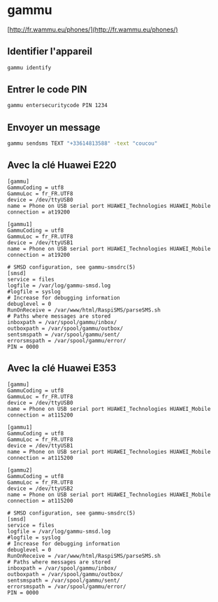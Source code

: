 gammu
=====

[http://fr.wammu.eu/phones/](http://fr.wammu.eu/phones/)


Identifier l'appareil
---------------------

```bash
gammu identify
```

Entrer le code PIN
------------------

```bash
gammu entersecuritycode PIN 1234
```

Envoyer un message
------------------

```bash
gammu sendsms TEXT "+33614813588" -text "coucou"
```


Avec la clé Huawei E220
-----------------------

```
[gammu]
GammuCoding = utf8
GammuLoc = fr_FR.UTF8
device = /dev/ttyUSB0
name = Phone on USB serial port HUAWEI_Technologies HUAWEI_Mobile
connection = at19200

[gammu1]
GammuCoding = utf8
GammuLoc = fr_FR.UTF8
device = /dev/ttyUSB1
name = Phone on USB serial port HUAWEI_Technologies HUAWEI_Mobile
connection = at19200

# SMSD configuration, see gammu-smsdrc(5)
[smsd]
service = files
logfile = /var/log/gammu-smsd.log
#logfile = syslog
# Increase for debugging information
debuglevel = 0
RunOnReceive = /var/www/html/RaspiSMS/parseSMS.sh
# Paths where messages are stored
inboxpath = /var/spool/gammu/inbox/
outboxpath = /var/spool/gammu/outbox/
sentsmspath = /var/spool/gammu/sent/
errorsmspath = /var/spool/gammu/error/
PIN = 0000
```

Avec la clé Huawei E353
-----------------------

```
[gammu]
GammuCoding = utf8
GammuLoc = fr_FR.UTF8
device = /dev/ttyUSB0
name = Phone on USB serial port HUAWEI_Technologies HUAWEI_Mobile
connection = at115200

[gammu1]
GammuCoding = utf8
GammuLoc = fr_FR.UTF8
device = /dev/ttyUSB1
name = Phone on USB serial port HUAWEI_Technologies HUAWEI_Mobile
connection = at115200

[gammu2]
GammuCoding = utf8
GammuLoc = fr_FR.UTF8
device = /dev/ttyUSB2
name = Phone on USB serial port HUAWEI_Technologies HUAWEI_Mobile
connection = at115200

# SMSD configuration, see gammu-smsdrc(5)
[smsd]
service = files
logfile = /var/log/gammu-smsd.log
#logfile = syslog
# Increase for debugging information
debuglevel = 0
RunOnReceive = /var/www/html/RaspiSMS/parseSMS.sh
# Paths where messages are stored
inboxpath = /var/spool/gammu/inbox/
outboxpath = /var/spool/gammu/outbox/
sentsmspath = /var/spool/gammu/sent/
errorsmspath = /var/spool/gammu/error/
PIN = 0000
```
